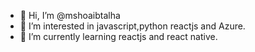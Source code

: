 - 👋 Hi, I’m @mshoaibtalha
- 👀 I’m interested in javascript,python reactjs and Azure.
- 🌱 I’m currently learning reactjs and react native.


<!---
mshoaibtalha/mshoaibtalha is a ✨ special ✨ repository because its `README.md` (this file) appears on your GitHub profile.
You can click the Preview link to take a look at your changes.
--->
